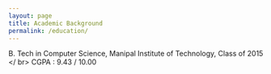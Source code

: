 ```yaml
---
layout: page
title: Academic Background
permalink: /education/
---
```


B. Tech in Computer Science, Manipal Institute of Technology, Class of 2015 </ br>
CGPA : 9.43 / 10.00 </br>

